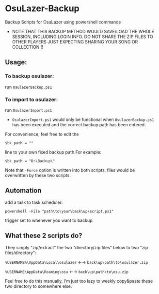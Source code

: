 # OsuLazer-Backup
Backup Scripts for OsuLazer using powershell commands

* NOTE THAT THIS BACKUP METHOD WOULD SAVE/LOAD THE WHOLE SESSION, INCLUDING LOGIN INFO. DO NOT SHARE THE ZIP FILES TO OTHER PLAYERS JUST EXPECTING SHARING YOUR SONG OR COLLECTION!!!

## Usage:

### To backup osulazer:

run `OsulazerBackup.ps1`

### To import to osulazer:

run `OsulazerImport.ps1`

* `OsulazerImport.ps1` would only be functional when `OsulazerBackup.ps1` has been executed and the correct backup path has been entered.


For convenience, feel free to edit the

`$bk_path = ""`

line to your own fixed backup path.For example:

`$bk_path = "D:\Backup\"`

Note that `-Force` option is written into both scripts, files would be overwritten by these two scripts.


## Automation

add a task to task scheduler:

`powershell -File "path\to\your\back\up\script.ps1"`

trigger set to whenever you want to backup.


## What these 2 scripts do?

They simply "zip/extract" the two "directory/zip files" below to two "zip files/directory":

`%USERNAME%\AppData\Local\osulazer` ←→ `back\up\path\to\osulazer.zip`

`%USERNAME\AppData\Roaming\osu` ←→ `back\up\path\to\osu.zip`

Feel free to do this manually, I'm just too lazy to weekly copy&paste these two directory to somewhere else.
